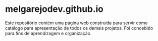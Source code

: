 # melgarejodev.github.io




Este repositório contém uma página web construída para servir como catálogo para apresentação de todos os demais projetos.
Foi concebido para fins de aprendizagem e organização.

